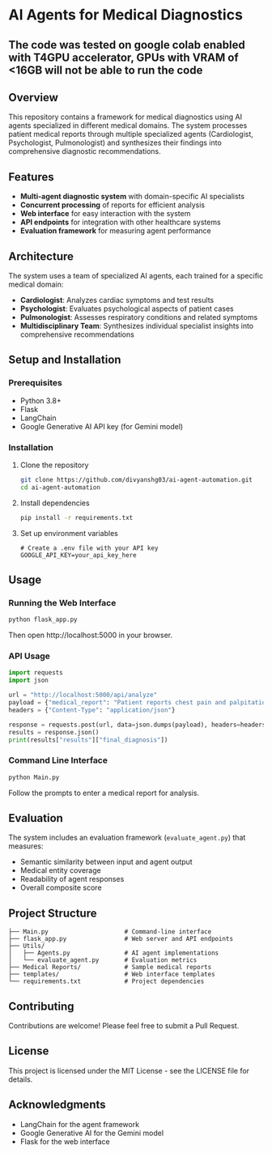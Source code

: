 # AI Agents for Medical Diagnostics
## The code was tested on google colab enabled with T4GPU accelerator,  GPUs with VRAM of <16GB will not be able to run the code 
## Overview
This repository contains a framework for medical diagnostics using AI agents specialized in different medical domains. The system processes patient medical reports through multiple specialized agents (Cardiologist, Psychologist, Pulmonologist) and synthesizes their findings into comprehensive diagnostic recommendations.

## Features
- **Multi-agent diagnostic system** with domain-specific AI specialists
- **Concurrent processing** of reports for efficient analysis
- **Web interface** for easy interaction with the system
- **API endpoints** for integration with other healthcare systems
- **Evaluation framework** for measuring agent performance

## Architecture
The system uses a team of specialized AI agents, each trained for a specific medical domain:
- **Cardiologist**: Analyzes cardiac symptoms and test results
- **Psychologist**: Evaluates psychological aspects of patient cases
- **Pulmonologist**: Assesses respiratory conditions and related symptoms
- **Multidisciplinary Team**: Synthesizes individual specialist insights into comprehensive recommendations

## Setup and Installation

### Prerequisites
- Python 3.8+
- Flask
- LangChain
- Google Generative AI API key (for Gemini model)

### Installation
1. Clone the repository
   ```bash
   git clone https://github.com/divyanshg03/ai-agent-automation.git
   cd ai-agent-automation
   ```

2. Install dependencies
   ```bash
   pip install -r requirements.txt
   ```

3. Set up environment variables
   ```
   # Create a .env file with your API key
   GOOGLE_API_KEY=your_api_key_here
   ```

## Usage

### Running the Web Interface
```bash
python flask_app.py
```
Then open http://localhost:5000 in your browser.

### API Usage
```python
import requests
import json

url = "http://localhost:5000/api/analyze"
payload = {"medical_report": "Patient reports chest pain and palpitations..."}
headers = {"Content-Type": "application/json"}

response = requests.post(url, data=json.dumps(payload), headers=headers)
results = response.json()
print(results["results"]["final_diagnosis"])
```

### Command Line Interface
```bash
python Main.py
```
Follow the prompts to enter a medical report for analysis.

## Evaluation
The system includes an evaluation framework (`evaluate_agent.py`) that measures:
- Semantic similarity between input and agent output
- Medical entity coverage
- Readability of agent responses
- Overall composite score

## Project Structure
```
├── Main.py                     # Command-line interface
├── flask_app.py                # Web server and API endpoints
├── Utils/
│   ├── Agents.py               # AI agent implementations
│   └── evaluate_agent.py       # Evaluation metrics
├── Medical Reports/            # Sample medical reports
├── templates/                  # Web interface templates
└── requirements.txt            # Project dependencies
```

## Contributing
Contributions are welcome! Please feel free to submit a Pull Request.

## License
This project is licensed under the MIT License - see the LICENSE file for details.

## Acknowledgments
- LangChain for the agent framework
- Google Generative AI for the Gemini model
- Flask for the web interface
